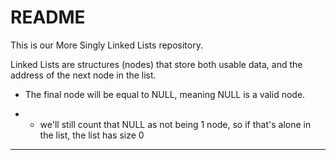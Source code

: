 # README


This is our More  Singly Linked Lists repository.

Linked Lists are structures (nodes) that store both usable data, and the address of the next node in the list.

- The final node will be equal to NULL, meaning NULL is a valid node.

- - we'll still count that NULL as not being 1 node, so if that's alone in the list, the list has size 0

- - - 


